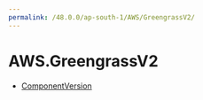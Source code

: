 ```yaml
---
permalink: /48.0.0/ap-south-1/AWS/GreengrassV2/
---
```


# AWS.GreengrassV2



* [ComponentVersion](ComponentVersion.md)
